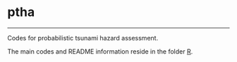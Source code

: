 # ptha
------
Codes for probabilistic tsunami hazard assessment.


The main codes and README information reside in the folder [R](R). 

